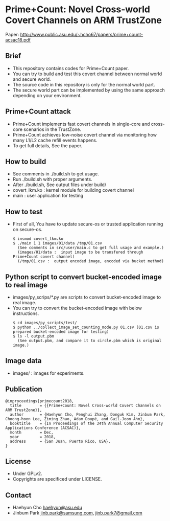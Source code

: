 # Prime+Count: Novel Cross-world Covert Channels on ARM TrustZone

Paper: http://www.public.asu.edu/~hcho67/papers/prime+count-acsac18.pdf

## Brief

- This repository contains codes for Prime+Count paper.
- You can try to build and test this covert channel between normal world and secure world.
- The source code in this repository is only for the normal world part. 
- The secure world part can be implemented by using the same approach depending on your environment.

## Prime+Count attack

- Prime+Count implements fast covert channels in single-core and cross-core scenarios in the TrustZone.
- Prime+Count achieves low-noise covert channel via monitoring how many L1/L2 cache refill events happens.
- To get full details, See the paper.

## How to build

- See comments in ./build.sh to get usage.
- Run ./build.sh with proper arguments.
- After ./build.sh, See output files under build/
- covert_lkm.ko :  kernel module for building covert channel
- main :  user application for testing

## How to test

- First of all, You have to update secure-os or trusted application running on secure-os.

  ```
  $ insmod covert_lkm.ko
  $ ./main 1 1 images/01/data /tmp/01.csv
    (See comments in src/user/main.c to get full usage and example.)
    (images/01/data :  input image to be transfered through Prime+Count covert channel)
    (/tmp/01.csv :  output encoded image, encoded via bucket method)
  ```

## Python script to convert bucket-encoded image to real image

- images/py_scrips/*.py are scripts to convert bucket-encoded image to real image.
- You can try to convert the bucket-encoded image with below instructions.
  ```
  $ cd images/py_scripts/test/
  $ python ../collect_image_set_counting_mode.py 01.csv (01.csv is prepared bucket-encoded image for testing)
  $ ls -l output.pbm
    (See output.pbm, and compare it to circle.pbm which is original image.)
  ```

## Image data

- images/ :  images for experiments.

## Publication
```
@inproceedings{primecount2018,
  title        = {{Prime+Count: Novel Cross-world Covert Channels on ARM TrustZone}},
  author       = {Haehyun Cho, Penghui Zhang, Donguk Kim, Jinbum Park, Choong-hoon Lee, Ziming Zhao, Adam Doupé, and Gail-Joon Ahn},
  booktitle    = {In Proceedings of the 34th Annual Computer Security Applications Conference (ACSAC)},
  month        = Dec,
  year         = 2018,
  address      = {San Juan, Puerto Rico, USA},
}
```

## License

- Under GPLv2.
- Copyrights are specificed under LICENSE.

## Contact

- Haehyun Cho <haehyun@asu.edu>
- Jinbum Park <jinb.park@samsung.com>, <jinb.park7@gmail.com>

